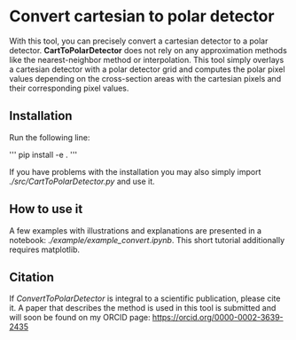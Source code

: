 # Convert cartesian to polar detector

With this tool, you can precisely convert a cartesian detector to a polar detector. 
**CartToPolarDetector** does not rely on any approximation methods like the nearest-neighbor method or interpolation. 
This tool simply overlays a cartesian detector with a polar detector grid and computes the polar pixel values 
depending on the cross-section areas with the cartesian pixels and their corresponding pixel values. 

## Installation

Run the following line:

'''
pip install -e .
'''

If you have problems with the installation you may also simply import *./src/CartToPolarDetector.py* and use it.

## How to use it

A few examples with illustrations and explanations are presented in a notebook: *./example/example_convert.ipynb*.
This short tutorial additionally requires matplotlib.

## Citation

If *ConvertToPolarDetector* is integral to a scientific publication, please cite it. A paper that describes the method is used in this tool is submitted and will soon be found on my ORCID page: https://orcid.org/0000-0002-3639-2435


